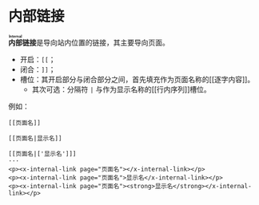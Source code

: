 # 内部链接

**<ruby>内部<rt>Internal</rt></ruby>链接**是导向站内位置的链接，其主要导向页面。

- 开启：`[[`；
- 闭合：`]]`；
- 槽位：其开启部分与闭合部分之间，首先填充作为页面名称的[[逐字内容]]。
  - 其次可选：分隔符 `|` 与作为显示名称的[[行内序列]]槽位。

例如：

```example
[[页面名]]

[[页面名|显示名]]

[[页面名|['显示名']]]
···
<p><x-internal-link page="页面名"></x-internal-link></p>
<p><x-internal-link page="页面名">显示名</x-internal-link></p>
<p><x-internal-link page="页面名"><strong>显示名</strong></x-internal-link></p>
```
